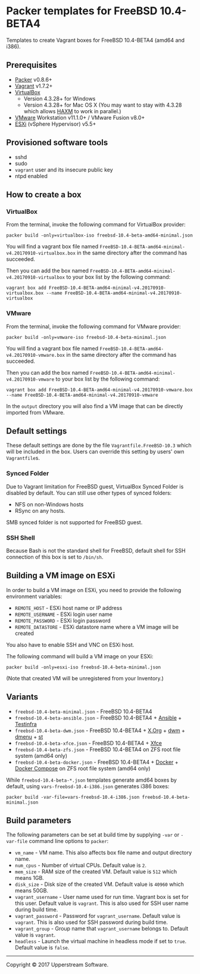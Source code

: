 # Packer templates for FreeBSD 10.4-BETA4

Templates to create Vagrant boxes for FreeBSD 10.4-BETA4 (amd64 and i386).


## Prerequisites

* [Packer][] v0.8.6+
* [Vagrant][] v1.7.2+
* [VirtualBox][]
	* Version 4.3.28+ for Windows
	* Version 4.3.28+ for Mac OS X (You may want to stay with 4.3.28 which allows [HAXM][] to work in parallel.)
* [VMware][] Workstation v11.1.0+ / VMware Fusion v8.0+
* [ESXi][] (vSphere Hypervisor) v5.5+

[ESXi]: http://www.vmware.com/products/vsphere-hypervisor
        "Free VMware vSphere Hypervisor, Free Virtualization (ESXi)"
[HAXM]: https://software.intel.com/en-us/android/articles/intel-hardware-accelerated-execution-manager
        "Intel&reg; Hardware Accelerated Execution Manager"
[Packer]: https://www.packer.io/ "Packer by HashiCorp"
[Vagrant]: https://www.vagrantup.com/ "Vagrant"
[VirtualBox]: https://www.virtualbox.org/ "Oracle VM VirtualBox"
[VMware]: http://www.vmware.com/ "VMware Virtualization for Desktop &amp; Server, Application, Public &amp; Hybrid Clouds"


## Provisioned software tools

* sshd
* sudo
* `vagrant` user and its insecure public key
* ntpd enabled


## How to create a box

### VirtualBox

From the terminal, invoke the following command for VirtualBox provider:

    packer build -only=virtualbox-iso freebsd-10.4-beta-amd64-minimal.json

You will find a vagrant box file named `FreeBSD-10.4-BETA-amd64-minimal-v4.20170910-virtualbox.box`
in the same directory after the command has succeeded.

Then you can add the box named `FreeBSD-10.4-BETA-amd64-minimal-v4.20170910-virtualbox` to your box list
by the following command:

    vagrant box add FreeBSD-10.4-BETA-amd64-minimal-v4.20170910-virtualbox.box --name FreeBSD-10.4-BETA-amd64-minimal-v4.20170910-virtualbox

### VMware

From the terminal, invoke the following command for VMware provider:

    packer build -only=vmware-iso freebsd-10.4-beta-minimal.json

You will find a vagrant box file named `FreeBSD-10.4-BETA-amd64-v4.20170910-vmware.box`
in the same directory after the command has succeeded.

Then you can add the box named `FreeBSD-10.4-BETA-amd64-minimal-v4.20170910-vmware` to your box list
by the following command:

    vagrant box add FreeBSD-10.4-BETA-amd64-minimal-v4.20170910-vmware.box --name FreeBSD-10.4-BETA-amd64-minimal-v4.20170910-vmware

In the `output` directory you will also find a VM image that can be directly imported from VMware.


## Default settings

These default settings are done by the file `Vagrantfile.FreeBSD-10.3` which will be included in the box.
Users can override this setting by users' own `Vagrantfile`s.

### Synced Folder

Due to Vagrant limitation for FreeBSD guest, VirtualBox Synced Folder is disabled by default.
You can still use other types of synced folders:

* NFS on non-Windows hosts
* RSync on any hosts.

SMB synced folder is not supported for FreeBSD guest.

### SSH Shell

Because Bash is not the standard shell for FreeBSD, default shell for SSH connection of this box
is set to `/bin/sh`.


## Building a VM image on ESXi

In order to build a VM image on ESXi, you need to provide the following environment variables:

* `REMOTE_HOST` - ESXi host name or IP address
* `REMOTE_USERNAME` - ESXi login user name
* `REMOTE_PASSWORD` - ESXi login password
* `REMOTE_DATASTORE` - ESXi datastore name where a VM image will be created

You also have to enable SSH and VNC on ESXi host.

The following command will build a VM image on your ESXi:

    packer build -only=esxi-iso freebsd-10.4-beta-minimal.json

(Note that created VM will be unregistered from your Inventory.)


## Variants

* `freebsd-10.4-beta-minimal.json` - FreeBSD 10.4-BETA4
* `freebsd-10.4-beta-ansible.json` - FreeBSD 10.4-BETA4 + [Ansible][] + [Testinfra][]
* `freebsd-10.4-beta-dwm.json` - FreeBSD 10.4-BETA4 + [X.Org][] + [dwm][] + [dmenu][] + [st][]
* `freebsd-10.4-beta-xfce.json` - FreeBSD 10.4-BETA4 + [Xfce][]
* `freebsd-10.4-beta-zfs.json` - FreeBSD 10.4-BETA4 on ZFS root file system (amd64 only)
* `freebsd-10.4-beta-docker.json` - FreeBSD 10.4-BETA4 + [Docker][] + [Docker Compose][] on ZFS root file system (amd64 only)

While `freebsd-10.4-beta-*.json` templates generate amd64 boxes by default, using `vars-freebsd-10.4-i386.json`
generates i386 boxes:

    packer build -var-file=vars-freebsd-10.4-i386.json freebsd-10.4-beta-minimal.json

[Ansible]: https://www.ansible.com/ "Ansible is Simple IT Automation"
[dmenu]: http://tools.suckless.org/dmenu/ "dmenu | suckless.org tools"
[Docker]: https://www.docker.com/ "Docker - Build, Ship and Run Any App, Anywhere"
[Docker Compose]: https://docs.docker.com/compose/ "Docker Compose - Docker Documentation"
[dwm]: http://dwm.suckless.org/ "suckless.org dwm - dynamic window manager"
[SLiM]: https://sourceforge.net/projects/slim.berlios/ "SLiM download | SourceForge.net"
[st]: http://st.suckless.org/ "suckless.org st - simple terminal"
[Testinfra]: https://testinfra.readthedocs.io/en/latest/ "Testinfra test your infrastructure &mdash; testinfra 1.6.5 documentation"
[X.Org]: https://www.x.org/wiki/ "X.Org"
[Xfce]: http://www.xfce.org/ "Xfce Desktop Environment"


## Build parameters

The following parameters can be set at build time by supplying `-var` or `-var-file` command line options to `packer`:

* `vm_name` - VM name.  This also affects box file name and output directory name.
* `num_cpus` - Number of virtual CPUs.  Default value is `2`.
* `mem_size` - RAM size of the created VM.  Default value is `512` which means 1GB.
* `disk_size` - Disk size of the created VM.  Default value is `40960` which means 50GB.
* `vagrant_username` - User name used for run time.  Vagrant box is set for this user.  Default value is `vagrant`.
  This is also used for SSH user name during build time.
* `vagrant_password` - Password for `vagrant_username`.  Default value is `vagrant`.
  This is also used for SSH password during build time.
* `vagrant_group` - Group name that `vagrant_username` belongs to.  Default value is `vagrant`.
* `headless` - Launch the virtual machine in headless mode if set to `true`.  Default value is `false`.


- - -

Copyright &copy; 2017 Upperstream Software.
